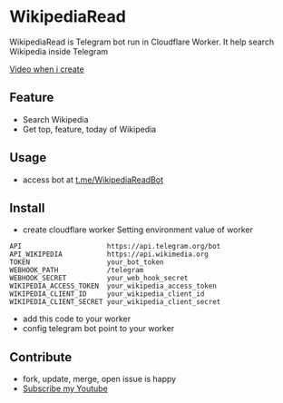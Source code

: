 # WikipediaRead

WikipediaRead is Telegram bot run in Cloudflare Worker.
It help search Wikipedia inside Telegram

[Video when i create](https://youtu.be/mMCXSbXBUe0?si=XhtMpGITWRmazdr_)

## Feature
- Search Wikipedia
- Get top, feature, today of Wikipedia

## Usage
- access bot at [t.me/WikipediaReadBot](https://t.me/WikipediaReadBot)

## Install
- create cloudflare worker
Setting environment value of worker
```
API	                    https://api.telegram.org/bot
API_WIKIPEDIA           https://api.wikimedia.org
TOKEN                   your_bot_token
WEBHOOK_PATH            /telegram
WEBHOOK_SECRET          your_web_hook_secret
WIKIPEDIA_ACCESS_TOKEN	your_wikipedia_access_token
WIKIPEDIA_CLIENT_ID	    your_wikipedia_client_id
WIKIPEDIA_CLIENT_SECRET your_wikipedia_client_secret
```

- add this code to your worker
- config telegram bot point to your worker 

## Contribute
- fork, update, merge, open issue is happy
- [Subscribe my Youtube](https://www.youtube.com/@WingramOrg)